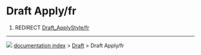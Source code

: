 # Draft Apply/fr
1.  REDIRECT [Draft\_ApplyStyle/fr](Draft_ApplyStyle/fr.md)



---
![](images/Right_arrow.png) [documentation index](../README.md) > [Draft](Draft_Workbench.md) > Draft Apply/fr

